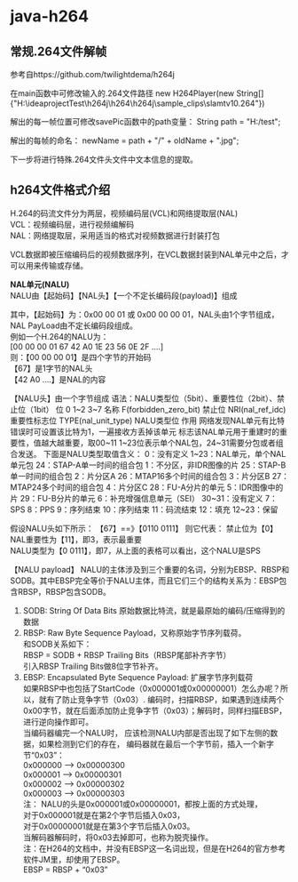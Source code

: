 # java-h264
## 常规.264文件解帧
参考自https://github.com/twilightdema/h264j   

在main函数中可修改输入的.264文件路径
new H264Player(new String[]{"H:\\ideaprojectTest\\h264j\\h264\\h264j\\sample_clips\\slamtv10.264"})  

解出的每一帧位置可修改savePic函数中的path变量：
String path = "H:/test";  

解出的每帧的命名：  newName = path + "/" + oldName + ".jpg";  

下一步将进行特殊.264文件头文件中文本信息的提取。

## h264文件格式介绍
H.264的码流文件分为两层，视频编码层(VCL)和网络提取层(NAL)  
VCL：视频编码层，进行视频编解码  
NAL：网络提取层，采用适当的格式对视频数据进行封装打包

VCL数据即被压缩编码后的视频数据序列，在VCL数据封装到NAL单元中之后，才可以用来传输或存储。

**NAL单元(NALU)**  
NALU由【起始码】【NAL头】【一个不定长编码段(payload)】组成

其中，【起始码】为：0x00 00 01 或 0x00 00 00 01，NAL头由1个字节组成，NAL PayLoad由不定长编码段组成。  
例如一个H.264的NALU为：  
[00 00 00 01 67 42 A0 1E 23 56 0E 2F ….]  
则：【00 00 00 01】是四个字节的开始码  
   【67】是1字节的NAL头  
   【42 A0 ….】是NAL的内容  

【NALU头】由一个字节组成
语法：NALU类型位（5bit）、重要性位（2bit）、禁止位（1bit）
位	0	1~2	3~7
名称	F(forbidden_zero_bit)
禁止位	NRI(nal_ref_idc)重要性标志位	TYPE(nal_unit_type)
NALU类型位
作用	网络发现NAL单元有比特错误时可设置该比特为1，一遍接收方丢掉该单元	标志该NAL单元用于重建时的重要性，值越大越重要，取00~11	1~23位表示单个NAL包，24~31需要分包或者组合发送。
下面是NALU类型取值含义：
0：没有定义
1~23：NAL单元，单个NAL单元包           24：STAP-A单一时间的组合包
1：不分区，非IDR图像的片                25：STAP-B 单一时间的组合包
2：片分区A                               26：MTAP16多个时间的组合包
3：片分区B                               27：MTAP24多个时间的组合包
4：片分区C                               28：FU-A分片的单元
5：IDR图像中的片                         29：FU-B分片的单元
6：补充增强信息单元（SEI）                30~31：没有定义
7：SPS
8：PPS
9：序列结束
10：序列结束
11：码流结束
12：填充
12~23：保留

假设NALU头如下所示：
【67】==》【0110 0111】
则它代表：
禁止位为【0】  
NAL重要性为【11】，即3，表示最重要  
NALU类型为【0 0111】，即7，从上面的表格可以看出，这个NALU是SPS  

【NALU payload】
NALU的主体涉及到三个重要的名词，分别为EBSP、RBSP和SODB。其中EBSP完全等价于NALU主体，而且它们三个的结构关系为：EBSP包含RBSP，RBSP包含SODB。  
1. SODB: String Of Data Bits 原始数据比特流，就是最原始的编码/压缩得到的数据  
2. RBSP: Raw Byte Sequence Payload，又称原始字节序列载荷。  
和SODB关系如下：  
RBSP = SODB + RBSP Trailing Bits（RBSP尾部补齐字节）  
引入RBSP Trailing Bits做8位字节补齐。  
3. EBSP: Encapsulated Byte Sequence Payload: 扩展字节序列载荷  
如果RBSP中也包括了StartCode（0x000001或0x00000001）怎么办呢？所以，就有了防止竞争字节（0x03）. 编码时，扫描RBSP，如果遇到连续两个0x00字节，就在后面添加防止竞争字节（0x03）；解码时，同样扫描EBSP，进行逆向操作即可。  
当编码器编完一个NALU时，
应该检测NALU内部是否出现了如下左侧的数据，如果检测到它们的存在，
编码器就在最后一个字节前，插入一个新字节“0x03”：  
0x000000 --> 0x00000300  
0x000001 --> 0x00000301  
0x000002 --> 0x00000302  
0x000003 --> 0x00000303  
注：
NALU的头是0x000001或0x00000001，都按上面的方式处理，  
对于0x000001就是在第2个字节后插入0x03，  
对于0x00000001就是在第3个字节后插入0x03。  
当解码器解码时，将0x03去掉即可，也称为脱壳操作。  
注：在H264的文档中，并没有EBSP这一名词出现，但是在H264的官方参考软件JM里，却使用了EBSP。  
EBSP = RBSP + “0x03”
